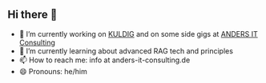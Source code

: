 ## Hi there 👋

- 🔭 I’m currently working on [KULDIG](https://kuldig.de) and on some side gigs at [ANDERS IT Consulting](https://anders-it-consulting.de)
- 🌱 I’m currently learning about advanced RAG tech and principles
- 📫 How to reach me: info at anders-it-consulting.de
- 😄 Pronouns: he/him
